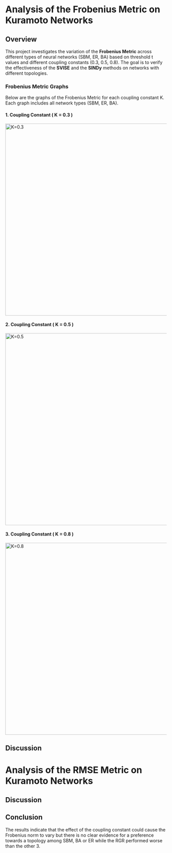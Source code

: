 # Analysis of the Frobenius Metric on Kuramoto Networks

## Overview
This project investigates the variation of the **Frobenius Metric** across different types of neural networks (SBM, ER, BA) based on threshold t values and different coupling constants (0.3, 0.5, 0.8). The goal is to verify the effectiveness of the **SVISE** and the **SINDy** methods on networks with different topologies.

### Frobenius Metric Graphs
Below are the graphs of the Frobenius Metric for each coupling constant K. Each graph includes all network types (SBM, ER, BA).

#### 1. Coupling Constant \( K = 0.3 \)
<img src="Graphs/Frobenius_C0.3.png" alt="K=0.3" width="600"/>

#### 2. Coupling Constant \( K = 0.5 \)
<img src="Graphs/Frobenius_C0.5.png" alt="K=0.5" width="600"/>

#### 3. Coupling Constant \( K = 0.8 \)
<img src="Graphs/Frobenius_C0.8.png" alt="K=0.8" width="600"/>



## Discussion



# Analysis of the RMSE Metric on Kuramoto Networks

## Discussion


## Conclusion
The results indicate that the effect of the coupling constant could cause the Frobenius norm to vary but there is no clear evidence for a preference towards a topology among SBM, BA or ER while the RGR performed worse than the other 3.
